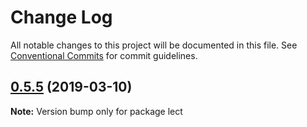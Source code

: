 # Change Log

All notable changes to this project will be documented in this file.
See [Conventional Commits](https://conventionalcommits.org) for commit guidelines.

## [0.5.5](https://gitlab.com/codsen/codsen/compare/lect@0.5.4...lect@0.5.5) (2019-03-10)

**Note:** Version bump only for package lect
